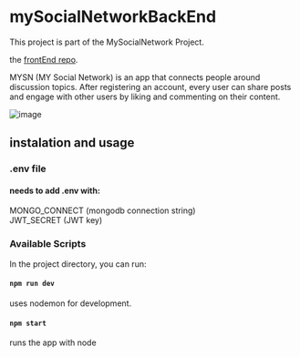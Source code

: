 # mySocialNetworkBackEnd
This project is part of the MySocialNetwork Project.

 the [frontEnd repo](https://github.com/eliyahu119/mySocialNetworkFrontEnd).

MYSN (MY Social Network) is an app that connects people around discussion topics. After registering an account, every user can share posts and engage with other users by liking and commenting on their content.


![image](https://user-images.githubusercontent.com/54371245/159177062-4a423bff-e8d3-409f-9c86-90a8cffaa9f2.png)

## instalation and usage
### .env file

#### needs to add .env with: 

MONGO_CONNECT (mongodb connection string)\
JWT_SECRET (JWT key)

### Available Scripts
In the project directory, you can run:

#### `npm run dev`
uses nodemon for development.


#### `npm start`
runs the app with node
